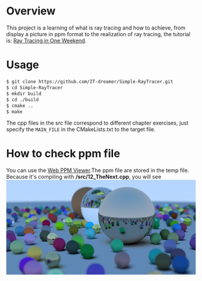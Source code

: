 # Overview
This project is a learning of what is ray tracing and how to achieve, from display a picture in ppm format to the realization of ray tracing, the tutorial is: [Ray Tracing in One Weekend](https://github.com/RayTracing/raytracing.github.io).

# Usage

    $ git clone https://github.com/IT-dreamer/Simple-RayTracer.git
    $ cd Simple-RayTracer
    $ mkdir build
    $ cd ./build
    $ cmake ..
    $ make
The cpp files in the src file correspond to different chapter exercises, just specify the `MAIN_FILE` in the CMakeLists.txt to the target file.

# How to check ppm file
You can use the [Web PPM Viewer](https://0xc0de.fr/webppm/).The ppm file are stored in the temp file. Because it's compiling with **/src/12_TheNext.cpp**, you will see  
![](/doc/RandomScene.png)

